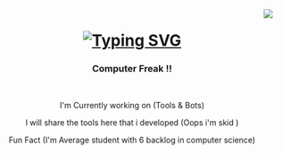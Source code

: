 <img align="right" src="https://badges.pufler.dev/visits/BlackSheep47/BlackSheep47" />
<h1 align="center">
  <a href="https://git.io/typing-svg">
    <img src="https://readme-typing-svg.herokuapp.com?font=Righteous&size=35&center=true&vCenter=true&duration=2500&pause=500&width=435&lines=Hello+Nerds!;I'm+Ayush+Vaid;Peace+%E2%9C%8C" alt="Typing SVG" />
  </a>
</h1>

<h3 align="center">
  Computer Freak !! 
</h3>
</br>

<div align="center">
  
  I'm Currently working on (Tools & Bots)
  
  I will share the tools here that i developed  (Oops i'm skid )
  
  Fun Fact (I'm Average student with 6 backlog in computer science)
  
</div>

